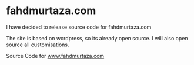fahdmurtaza.com
===============

I have decided to release source code for fahdmurtaza.com

The site is based on wordpress, so its already open source. I will also open source all customisations. 

Source Code for www.fahdmurtaza.com 
